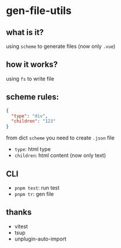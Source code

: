 # gen-file-utils

## what is it?

using `scheme` to generate files (now only `.vue`)

## how it works?

using `fs` to write file

## scheme rules:

```json
{
  "type": "div",
  "children": "123"
}
```

from dict `scheme` you need to create `.json` file

- `type`: html type
- `children`: html content (now only text)

## CLI

- `pnpm test`: run test
- `pnpm tr`: gen file

## thanks

- vitest
- tsup
- unplugin-auto-import
